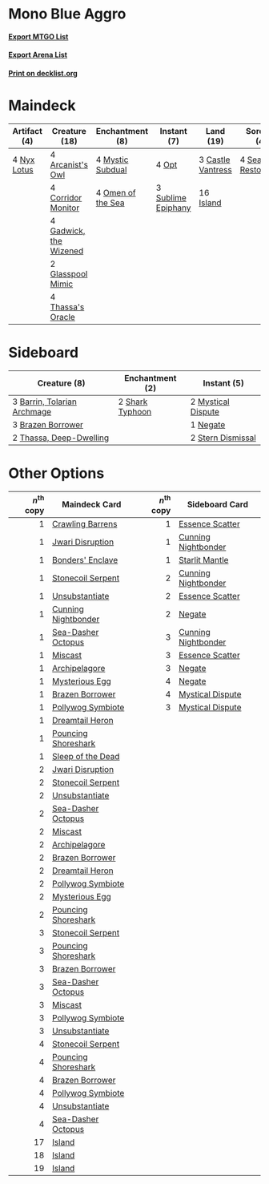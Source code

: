 # Mono Blue Aggro

#### [Export MTGO List](../collection/Mono%20Blue%20Aggro/Mono%20Blue%20Aggro.txt)
#### [Export Arena List](../collection/Mono%20Blue%20Aggro/Mono%20Blue%20Aggro_arena.txt)
#### [Print on decklist.org](http://decklist.org/?deckmain=4%09Arcanist's%20Owl%0A3%09Castle%20Vantress%0A4%09Corridor%20Monitor%0A4%09Gadwick,%20the%20Wizened%0A2%09Glasspool%20Mimic%0A16%09Island%0A4%09Mystic%20Subdual%0A4%09Nyx%20Lotus%0A4%09Omen%20of%20the%20Sea%0A4%09Opt%0A4%09Sea%20Gate%20Restoration%0A3%09Sublime%20Epiphany%0A4%09Thassa's%20Oracle&deckside=3%09Barrin,%20Tolarian%20Archmage%0A3%09Brazen%20Borrower%0A2%09Mystical%20Dispute%0A1%09Negate%0A2%09Shark%20Typhoon%0A2%09Stern%20Dismissal%0A2%09Thassa,%20Deep-Dwelling)
# Maindeck

|                                     Artifact (4)                                     |                                          Creature (18)                                          |                                      Enchantment (8)                                       |                                         Instant (7)                                         |                                         Land (19)                                          |                                           Sorcery (4)                                           |
|--------------------------------------------------------------------------------------|-------------------------------------------------------------------------------------------------|--------------------------------------------------------------------------------------------|---------------------------------------------------------------------------------------------|--------------------------------------------------------------------------------------------|-------------------------------------------------------------------------------------------------|
|4 [Nyx Lotus](http://gatherer.wizards.com/Pages/Card/Details.aspx?multiverseid=476486)|4 [Arcanist's Owl](http://gatherer.wizards.com/Pages/Card/Details.aspx?multiverseid=473168)      |4 [Mystic Subdual](http://gatherer.wizards.com/Pages/Card/Details.aspx?multiverseid=479577) |4 [Opt](http://gatherer.wizards.com/Pages/Card/Details.aspx?multiverseid=442948)             |3 [Castle Vantress](http://gatherer.wizards.com/Pages/Card/Details.aspx?multiverseid=473204)|4 [Sea Gate Restoration](http://gatherer.wizards.com/Pages/Card/Details.aspx?multiverseid=491706)|
|                                                                                      |4 [Corridor Monitor](http://gatherer.wizards.com/Pages/Card/Details.aspx?multiverseid=473003)    |4 [Omen of the Sea](http://gatherer.wizards.com/Pages/Card/Details.aspx?multiverseid=476309)|3 [Sublime Epiphany](http://gatherer.wizards.com/Pages/Card/Details.aspx?multiverseid=488254)|16 [Island](http://gatherer.wizards.com/Pages/Card/Details.aspx?multiverseid=439857)        |                                                                                                 |
|                                                                                      |4 [Gadwick, the Wizened](http://gatherer.wizards.com/Pages/Card/Details.aspx?multiverseid=473010)|                                                                                            |                                                                                             |                                                                                            |                                                                                                 |
|                                                                                      |2 [Glasspool Mimic](http://gatherer.wizards.com/Pages/Card/Details.aspx?multiverseid=491688)     |                                                                                            |                                                                                             |                                                                                            |                                                                                                 |
|                                                                                      |4 [Thassa's Oracle](http://gatherer.wizards.com/Pages/Card/Details.aspx?multiverseid=476324)     |                                                                                            |                                                                                             |                                                                                            |                                                                                                 |


# Sideboard

|                                             Creature (8)                                             |                                     Enchantment (2)                                      |                                         Instant (5)                                         |
|------------------------------------------------------------------------------------------------------|------------------------------------------------------------------------------------------|---------------------------------------------------------------------------------------------|
|3 [Barrin, Tolarian Archmage](http://gatherer.wizards.com/Pages/Card/Details.aspx?multiverseid=488247)|2 [Shark Typhoon](http://gatherer.wizards.com/Pages/Card/Details.aspx?multiverseid=479587)|2 [Mystical Dispute](http://gatherer.wizards.com/Pages/Card/Details.aspx?multiverseid=473020)|
|3 [Brazen Borrower](http://gatherer.wizards.com/Pages/Card/Details.aspx?multiverseid=473001)          |                                                                                          |1 [Negate](http://gatherer.wizards.com/Pages/Card/Details.aspx?multiverseid=423707)          |
|2 [Thassa, Deep-Dwelling](http://gatherer.wizards.com/Pages/Card/Details.aspx?multiverseid=476322)    |                                                                                          |2 [Stern Dismissal](http://gatherer.wizards.com/Pages/Card/Details.aspx?multiverseid=476319) |


# Other Options

|*n*<sup>th</sup> copy|                                        Maindeck Card                                         |*n*<sup>th</sup> copy|                                        Sideboard Card                                        |
|--------------------:|----------------------------------------------------------------------------------------------|--------------------:|----------------------------------------------------------------------------------------------|
|                    1|[Crawling Barrens](http://gatherer.wizards.com/Pages/Card/Details.aspx?multiverseid=491917)   |                    1|[Essence Scatter](http://gatherer.wizards.com/Pages/Card/Details.aspx?multiverseid=426754)    |
|                    1|[Jwari Disruption](http://gatherer.wizards.com/Pages/Card/Details.aspx?multiverseid=491693)   |                    1|[Cunning Nightbonder](http://gatherer.wizards.com/Pages/Card/Details.aspx?multiverseid=479739)|
|                    1|[Bonders' Enclave](http://gatherer.wizards.com/Pages/Card/Details.aspx?multiverseid=479765)   |                    1|[Starlit Mantle](http://gatherer.wizards.com/Pages/Card/Details.aspx?multiverseid=476318)     |
|                    1|[Stonecoil Serpent](http://gatherer.wizards.com/Pages/Card/Details.aspx?multiverseid=473197)  |                    2|[Cunning Nightbonder](http://gatherer.wizards.com/Pages/Card/Details.aspx?multiverseid=479739)|
|                    1|[Unsubstantiate](http://gatherer.wizards.com/Pages/Card/Details.aspx?multiverseid=414374)     |                    2|[Essence Scatter](http://gatherer.wizards.com/Pages/Card/Details.aspx?multiverseid=426754)    |
|                    1|[Cunning Nightbonder](http://gatherer.wizards.com/Pages/Card/Details.aspx?multiverseid=479739)|                    2|[Negate](http://gatherer.wizards.com/Pages/Card/Details.aspx?multiverseid=423707)             |
|                    1|[Sea-Dasher Octopus](http://gatherer.wizards.com/Pages/Card/Details.aspx?multiverseid=479586) |                    3|[Cunning Nightbonder](http://gatherer.wizards.com/Pages/Card/Details.aspx?multiverseid=479739)|
|                    1|[Miscast](http://gatherer.wizards.com/Pages/Card/Details.aspx?multiverseid=485380)            |                    3|[Essence Scatter](http://gatherer.wizards.com/Pages/Card/Details.aspx?multiverseid=426754)    |
|                    1|[Archipelagore](http://gatherer.wizards.com/Pages/Card/Details.aspx?multiverseid=479561)      |                    3|[Negate](http://gatherer.wizards.com/Pages/Card/Details.aspx?multiverseid=423707)             |
|                    1|[Mysterious Egg](http://gatherer.wizards.com/Pages/Card/Details.aspx?multiverseid=479523)     |                    4|[Negate](http://gatherer.wizards.com/Pages/Card/Details.aspx?multiverseid=423707)             |
|                    1|[Brazen Borrower](http://gatherer.wizards.com/Pages/Card/Details.aspx?multiverseid=473001)    |                    4|[Mystical Dispute](http://gatherer.wizards.com/Pages/Card/Details.aspx?multiverseid=473020)   |
|                    1|[Pollywog Symbiote](http://gatherer.wizards.com/Pages/Card/Details.aspx?multiverseid=482372)  |                    3|[Mystical Dispute](http://gatherer.wizards.com/Pages/Card/Details.aspx?multiverseid=473020)   |
|                    1|[Dreamtail Heron](http://gatherer.wizards.com/Pages/Card/Details.aspx?multiverseid=479567)    |                     |                                                                                              |
|                    1|[Pouncing Shoreshark](http://gatherer.wizards.com/Pages/Card/Details.aspx?multiverseid=479584)|                     |                                                                                              |
|                    1|[Sleep of the Dead](http://gatherer.wizards.com/Pages/Card/Details.aspx?multiverseid=476317)  |                     |                                                                                              |
|                    2|[Jwari Disruption](http://gatherer.wizards.com/Pages/Card/Details.aspx?multiverseid=491693)   |                     |                                                                                              |
|                    2|[Stonecoil Serpent](http://gatherer.wizards.com/Pages/Card/Details.aspx?multiverseid=473197)  |                     |                                                                                              |
|                    2|[Unsubstantiate](http://gatherer.wizards.com/Pages/Card/Details.aspx?multiverseid=414374)     |                     |                                                                                              |
|                    2|[Sea-Dasher Octopus](http://gatherer.wizards.com/Pages/Card/Details.aspx?multiverseid=479586) |                     |                                                                                              |
|                    2|[Miscast](http://gatherer.wizards.com/Pages/Card/Details.aspx?multiverseid=485380)            |                     |                                                                                              |
|                    2|[Archipelagore](http://gatherer.wizards.com/Pages/Card/Details.aspx?multiverseid=479561)      |                     |                                                                                              |
|                    2|[Brazen Borrower](http://gatherer.wizards.com/Pages/Card/Details.aspx?multiverseid=473001)    |                     |                                                                                              |
|                    2|[Dreamtail Heron](http://gatherer.wizards.com/Pages/Card/Details.aspx?multiverseid=479567)    |                     |                                                                                              |
|                    2|[Pollywog Symbiote](http://gatherer.wizards.com/Pages/Card/Details.aspx?multiverseid=482372)  |                     |                                                                                              |
|                    2|[Mysterious Egg](http://gatherer.wizards.com/Pages/Card/Details.aspx?multiverseid=479523)     |                     |                                                                                              |
|                    2|[Pouncing Shoreshark](http://gatherer.wizards.com/Pages/Card/Details.aspx?multiverseid=479584)|                     |                                                                                              |
|                    3|[Stonecoil Serpent](http://gatherer.wizards.com/Pages/Card/Details.aspx?multiverseid=473197)  |                     |                                                                                              |
|                    3|[Pouncing Shoreshark](http://gatherer.wizards.com/Pages/Card/Details.aspx?multiverseid=479584)|                     |                                                                                              |
|                    3|[Brazen Borrower](http://gatherer.wizards.com/Pages/Card/Details.aspx?multiverseid=473001)    |                     |                                                                                              |
|                    3|[Sea-Dasher Octopus](http://gatherer.wizards.com/Pages/Card/Details.aspx?multiverseid=479586) |                     |                                                                                              |
|                    3|[Miscast](http://gatherer.wizards.com/Pages/Card/Details.aspx?multiverseid=485380)            |                     |                                                                                              |
|                    3|[Pollywog Symbiote](http://gatherer.wizards.com/Pages/Card/Details.aspx?multiverseid=482372)  |                     |                                                                                              |
|                    3|[Unsubstantiate](http://gatherer.wizards.com/Pages/Card/Details.aspx?multiverseid=414374)     |                     |                                                                                              |
|                    4|[Stonecoil Serpent](http://gatherer.wizards.com/Pages/Card/Details.aspx?multiverseid=473197)  |                     |                                                                                              |
|                    4|[Pouncing Shoreshark](http://gatherer.wizards.com/Pages/Card/Details.aspx?multiverseid=479584)|                     |                                                                                              |
|                    4|[Brazen Borrower](http://gatherer.wizards.com/Pages/Card/Details.aspx?multiverseid=473001)    |                     |                                                                                              |
|                    4|[Pollywog Symbiote](http://gatherer.wizards.com/Pages/Card/Details.aspx?multiverseid=482372)  |                     |                                                                                              |
|                    4|[Unsubstantiate](http://gatherer.wizards.com/Pages/Card/Details.aspx?multiverseid=414374)     |                     |                                                                                              |
|                    4|[Sea-Dasher Octopus](http://gatherer.wizards.com/Pages/Card/Details.aspx?multiverseid=479586) |                     |                                                                                              |
|                   17|[Island](http://gatherer.wizards.com/Pages/Card/Details.aspx?multiverseid=439857)             |                     |                                                                                              |
|                   18|[Island](http://gatherer.wizards.com/Pages/Card/Details.aspx?multiverseid=439857)             |                     |                                                                                              |
|                   19|[Island](http://gatherer.wizards.com/Pages/Card/Details.aspx?multiverseid=439857)             |                     |                                                                                              |

